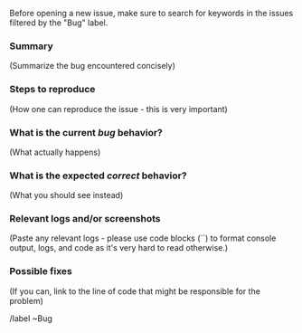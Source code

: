 Before opening a new issue, make sure to search for keywords in the issues
filtered by the "Bug" label.

### Summary

(Summarize the bug encountered concisely)

### Steps to reproduce

(How one can reproduce the issue - this is very important)

### What is the current *bug* behavior?

(What actually happens)

### What is the expected *correct* behavior?

(What you should see instead)

### Relevant logs and/or screenshots

(Paste any relevant logs - please use code blocks (``) to format console output,
logs, and code as it's very hard to read otherwise.)

### Possible fixes

(If you can, link to the line of code that might be responsible for the problem)

/label ~Bug


